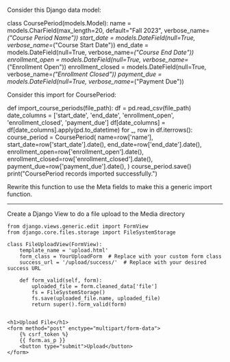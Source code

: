 Consider this Django data model:

class CoursePeriod(models.Model):
    name = models.CharField(max_length=20, default="Fall 2023", verbose_name=_("Course Period Name"))
    start_date = models.DateField(null=True, verbose_name=_("Course Start Date"))
    end_date = models.DateField(null=True, verbose_name=_("Course End Date"))
    enrollment_open = models.DateField(null=True, verbose_name=_("Enrollment Open"))
    enrollment_closed = models.DateField(null=True, verbose_name=_("Enrollment Closed"))
    payment_due = models.DateField(null=True, verbose_name=_("Payment Due"))

Consider this import for CoursePeriod:

def import_course_periods(file_path):
    df = pd.read_csv(file_path)
    date_columns = ['start_date', 'end_date', 'enrollment_open', 'enrollment_closed', 'payment_due']
    df[date_columns] = df[date_columns].apply(pd.to_datetime)
    for _, row in df.iterrows():
        course_period = CoursePeriod(
            name=row['name'],
            start_date=row['start_date'].date(),
            end_date=row['end_date'].date(),
            enrollment_open=row['enrollment_open'].date(),
            enrollment_closed=row['enrollment_closed'].date(),
            payment_due=row['payment_due'].date(),
        )
        course_period.save()
    print("CoursePeriod records imported successfully.")

Rewrite this function to use the Meta fields to make this a generic import function.

---

Create a Django View to do a file upload to the Media directory

    from django.views.generic.edit import FormView
    from django.core.files.storage import FileSystemStorage

    class FileUploadView(FormView):
        template_name = 'upload.html'
        form_class = YourUploadForm  # Replace with your custom form class
        success_url = '/upload/success/'  # Replace with your desired success URL

        def form_valid(self, form):
            uploaded_file = form.cleaned_data['file']
            fs = FileSystemStorage()
            fs.save(uploaded_file.name, uploaded_file)
            return super().form_valid(form)


    <h1>Upload File</h1>
    <form method="post" enctype="multipart/form-data">
        {% csrf_token %}
        {{ form.as_p }}
        <button type="submit">Upload</button>
    </form>

